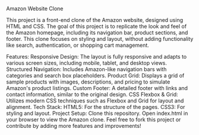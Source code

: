 Amazon Website Clone

This project is a front-end clone of the Amazon website, designed using HTML and CSS. The goal of this project is to replicate the look and feel of the Amazon homepage, including its navigation bar, product sections, and footer. This clone focuses on styling and layout, without adding functionality like search, authentication, or shopping cart management.

Features:
Responsive Design: The layout is fully responsive and adapts to various screen sizes, including mobile, tablet, and desktop views.
Structured Navigation: Includes Amazon-like navigation bars with categories and search box placeholders.
Product Grid: Displays a grid of sample products with images, descriptions, and pricing to simulate Amazon's product listings.
Custom Footer: A detailed footer with links and contact information, similar to the original design.
CSS Flexbox & Grid: Utilizes modern CSS techniques such as Flexbox and Grid for layout and alignment.
Tech Stack:
HTML5: For the structure of the pages.
CSS3: For styling and layout.
Project Setup:
Clone this repository.
Open index.html in your browser to view the Amazon clone.
Feel free to fork this project or contribute by adding more features and improvements!
